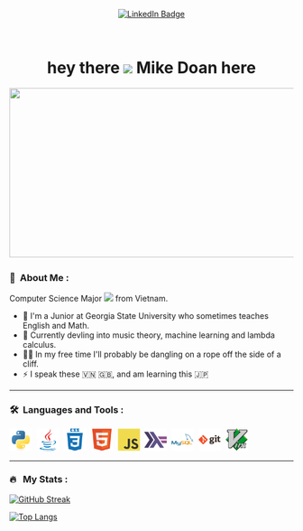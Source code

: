 
<p align="center">
<a href="https://www.linkedin.com/in/manh-tien-doan/"><img src="https://img.shields.io/badge/LinkedIn-blue?style=for-the-badge&logo=linkedin&logoColor=white" alt="LinkedIn Badge"></a>
</p>
<p align="center"><img src="https://komarev.com/ghpvc/?username=manhtiendoan&style=flat-square&color=blue" alt=""></p>

<h1 align="center">hey there <img src="https://media.giphy.com/media/hvRJCLFzcasrR4ia7z/giphy.gif" width="40"> Mike Doan here</h1>

<p align="center"><img src="https://media.giphy.com/media/3knKct3fGqxhK/giphy.gif" width="600" height="300"  /></p>

### :egg: &nbsp;About Me :

Computer Science Major <img src="https://media.giphy.com/media/WUlplcMpOCEmTGBtBW/giphy.gif" width="30"> from Vietnam.

- 🔭 I'm a Junior at Georgia State University who sometimes teaches English and Math.
- 🌱 Currently devling into music theory, machine learning and lambda calculus.
- 🧗‍♂️ In my free time I'll probably be dangling on a rope off the side of a cliff.
- ⚡ I speak these 🇻🇳 🇬🇧, and am learning this 🇯🇵

---

### 🛠 &nbsp;Languages and Tools :

<p>
<img src="https://github.com/devicons/devicon/blob/master/icons/python/python-original.svg" title="Python" alt="Python" width="40" height="40"/>&nbsp;
<img src="https://github.com/devicons/devicon/blob/master/icons/java/java-original.svg" title="Java" alt="Java" width="40" height="40"/>&nbsp;
<img src="https://github.com/devicons/devicon/blob/master/icons/css3/css3-plain-wordmark.svg"  title="CSS3" alt="CSS" width="40" height="40"/>&nbsp;
<img src="https://github.com/devicons/devicon/blob/master/icons/html5/html5-original.svg" title="HTML5" alt="HTML" width="40" height="40"/>&nbsp;
<img src="https://github.com/devicons/devicon/blob/master/icons/javascript/javascript-original.svg" title="JavaScript" alt="JavaScript" width="40" height="40"/>&nbsp;
<img src="https://github.com/devicons/devicon/blob/master/icons/haskell/haskell-original.svg" title="Haskell" alt="Haskell" width="40" height="40"/>&nbsp;
<img src="https://github.com/devicons/devicon/blob/master/icons/mysql/mysql-original-wordmark.svg" title="MySQL"  alt="MySQL" width="40" height="40"/>&nbsp;
<img src="https://github.com/devicons/devicon/blob/master/icons/git/git-original-wordmark.svg" title="Git" **alt="Git" width="40" height="40"/>&nbsp;
<img src="https://github.com/devicons/devicon/blob/master/icons/vim/vim-original.svg" title="Vim" **alt="Vim" width="40" height="40"/>&nbsp;
</p>


---

### 🔥 &nbsp; My Stats :
[![GitHub Streak](http://github-readme-streak-stats.herokuapp.com?user=manhtiendoan&theme=dark&background=000000)](https://git.io/streak-stats)

[![Top Langs](https://github-readme-stats.vercel.app/api/top-langs/?username=manhtiendoan&layout=compact&theme=vision-friendly-dark)](https://github.com/anuraghazra/github-readme-stats)

[//]: <> (Github readme idea stolen from itsZed0 https://github.com/itsZed0)
